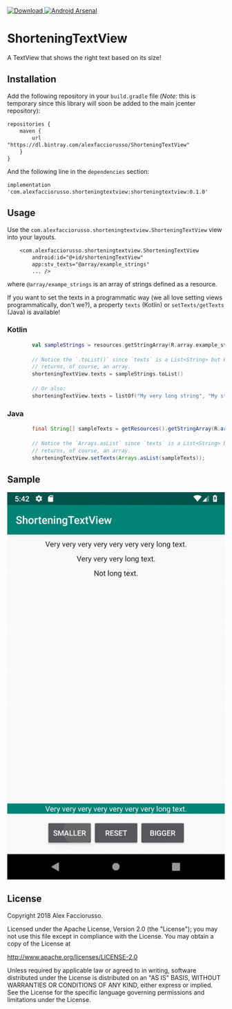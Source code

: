 [ ![Download](https://api.bintray.com/packages/alexfacciorusso/ShorteningTextView/com.alexfacciorusso.shorteningtextview/images/download.svg) ](https://bintray.com/alexfacciorusso/ShorteningTextView/com.alexfacciorusso.shorteningtextview/_latestVersion)
[![Android Arsenal]( https://img.shields.io/badge/Android%20Arsenal-ShorteningTextView-green.svg?style=flat )]( https://android-arsenal.com/details/1/7184 )

# ShorteningTextView

A TextView that shows the right text based on its size!

## Installation

Add the following repository in your `build.gradle` file (*Note:* this is temporary since this 
library will soon be added to the main jcenter repository):

    repositories {
        maven {
            url  "https://dl.bintray.com/alexfacciorusso/ShorteningTextView" 
        }
    }
    
And the following line in the `dependencies` section:

    implementation 'com.alexfacciorusso.shorteningtextview:shorteningtextview:0.1.0'

## Usage

Use the `com.alexfacciorusso.shorteningtextview.ShorteningTextView` view into your layouts.

```
    <com.alexfacciorusso.shorteningtextview.ShorteningTextView
        android:id="@+id/shorteningTextView"
        app:stv_texts="@array/example_strings" 
        ... />
```

where `@array/exampe_strings` is an array of strings defined as a resource.

If you want to set the texts in a programmatic way (we all love setting views programmatically,
don't we?), a property `texts` (Kotlin) or `setTexts/getTexts` (Java) is available!

### Kotlin

```kotlin
        val sampleStrings = resources.getStringArray(R.array.example_strings)

        // Notice the `.toList()` since `texts` is a List<String> but Resources.getStringArray
        // returns, of course, an array.
        shorteningTextView.texts = sampleStrings.toList()
        
        // Or also:
        shorteningTextView.texts = listOf("My very long string", "My string")
```

### Java

```java
        final String[] sampleTexts = getResources().getStringArray(R.array.example_strings);

        // Notice the `Arrays.asList` since `texts` is a List<String> but Resources.getStringArray
        // returns, of course, an array.
        shorteningTextView.setTexts(Arrays.asList(sampleTexts));
```

## Sample

![](docs/screen.gif)

## License

Copyright 2018 Alex Facciorusso.

Licensed under the Apache License, Version 2.0 (the "License");
you may not use this file except in compliance with the License.
You may obtain a copy of the License at

   http://www.apache.org/licenses/LICENSE-2.0

Unless required by applicable law or agreed to in writing, software
distributed under the License is distributed on an "AS IS" BASIS,
WITHOUT WARRANTIES OR CONDITIONS OF ANY KIND, either express or implied.
See the License for the specific language governing permissions and
limitations under the License.